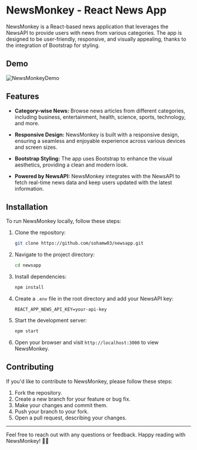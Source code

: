 # NewsMonkey - React News App

NewsMonkey is a React-based news application that leverages the NewsAPI to provide users with news from various categories. The app is designed to be user-friendly, responsive, and visually appealing, thanks to the integration of Bootstrap for styling.

## Demo
![NewsMonkeyDemo](https://github.com/sohamw03/newsapp/assets/102748742/fcee79b1-9537-49cb-86f9-854e6667fcc5)

## Features

- **Category-wise News:** Browse news articles from different categories, including business, entertainment, health, science, sports, technology, and more.

- **Responsive Design:** NewsMonkey is built with a responsive design, ensuring a seamless and enjoyable experience across various devices and screen sizes.

- **Bootstrap Styling:** The app uses Bootstrap to enhance the visual aesthetics, providing a clean and modern look.

- **Powered by NewsAPI:** NewsMonkey integrates with the NewsAPI to fetch real-time news data and keep users updated with the latest information.

## Installation

To run NewsMonkey locally, follow these steps:

1. Clone the repository:

   ```bash
   git clone https://github.com/sohamw03/newsapp.git
   ```

2. Navigate to the project directory:

   ```bash
   cd newsapp
   ```

3. Install dependencies:

   ```bash
   npm install
   ```

4. Create a `.env` file in the root directory and add your NewsAPI key:

   ```env
   REACT_APP_NEWS_API_KEY=your-api-key
   ```

5. Start the development server:

   ```bash
   npm start
   ```

6. Open your browser and visit `http://localhost:3000` to view NewsMonkey.

## Contributing

If you'd like to contribute to NewsMonkey, please follow these steps:

1. Fork the repository.
2. Create a new branch for your feature or bug fix.
3. Make your changes and commit them.
4. Push your branch to your fork.
5. Open a pull request, describing your changes.

---

Feel free to reach out with any questions or feedback. Happy reading with NewsMonkey! 📰🐒
